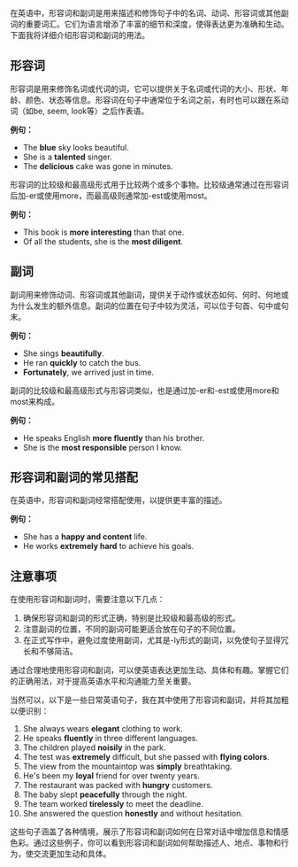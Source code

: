 在英语中，形容词和副词是用来描述和修饰句子中的名词、动词、形容词或其他副词的重要词汇。它们为语言增添了丰富的细节和深度，使得表达更为准确和生动。下面我将详细介绍形容词和副词的用法。

## 形容词

形容词是用来修饰名词或代词的词，它可以提供关于名词或代词的大小、形状、年龄、颜色、状态等信息。形容词在句子中通常位于名词之前，有时也可以跟在系动词（如be, seem, look等）之后作表语。

**例句：**
- The **blue** sky looks beautiful.
- She is a **talented** singer.
- The **delicious** cake was gone in minutes.

形容词的比较级和最高级形式用于比较两个或多个事物。比较级通常通过在形容词后加-er或使用more，而最高级则通常加-est或使用most。

**例句：**
- This book is **more interesting** than that one.
- Of all the students, she is the **most diligent**.

## 副词

副词用来修饰动词、形容词或其他副词，提供关于动作或状态如何、何时、何地或为什么发生的额外信息。副词的位置在句子中较为灵活，可以位于句首、句中或句末。

**例句：**
- She sings **beautifully**.
- He ran **quickly** to catch the bus.
- **Fortunately**, we arrived just in time.

副词的比较级和最高级形式与形容词类似，也是通过加-er和-est或使用more和most来构成。

**例句：**
- He speaks English **more fluently** than his brother.
- She is the **most responsible** person I know.

## 形容词和副词的常见搭配

在英语中，形容词和副词经常搭配使用，以提供更丰富的描述。

**例句：**
- She has a **happy and content** life.
- He works **extremely hard** to achieve his goals.

## 注意事项

在使用形容词和副词时，需要注意以下几点：

1. 确保形容词和副词的形式正确，特别是比较级和最高级的形式。
2. 注意副词的位置，不同的副词可能更适合放在句子的不同位置。
3. 在正式写作中，避免过度使用副词，尤其是-ly形式的副词，以免使句子显得冗长和不够简洁。

通过合理地使用形容词和副词，可以使英语表达更加生动、具体和有趣。掌握它们的正确用法，对于提高英语水平和沟通能力至关重要。


当然可以，以下是一些日常英语句子，我在其中使用了形容词和副词，并将其加粗以便识别：

1. She always wears **elegant** clothing to work.
2. He speaks **fluently** in three different languages.
3. The children played **noisily** in the park.
4. The test was **extremely** difficult, but she passed with **flying colors**.
5. The view from the mountaintop was **simply** breathtaking.
6. He's been my **loyal** friend for over twenty years.
7. The restaurant was packed with **hungry** customers.
8. The baby slept **peacefully** through the night.
9. The team worked **tirelessly** to meet the deadline.
10. She answered the question **honestly** and without hesitation.

这些句子涵盖了各种情境，展示了形容词和副词如何在日常对话中增加信息和情感色彩。通过这些例子，你可以看到形容词和副词如何帮助描述人、地点、事物和行为，使交流更加生动和具体。